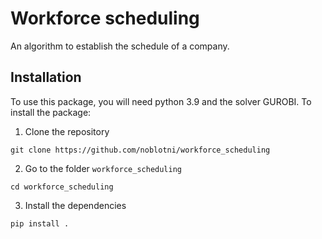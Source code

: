 # Workforce scheduling

An algorithm to establish the schedule of a company.

## Installation

To use this package, you will need python 3.9 and the solver GUROBI. To install the package:

1. Clone the repository
```
git clone https://github.com/noblotni/workforce_scheduling
```
2. Go to the folder `workforce_scheduling`
```
cd workforce_scheduling
```
3. Install the dependencies
```
pip install .
``` 

